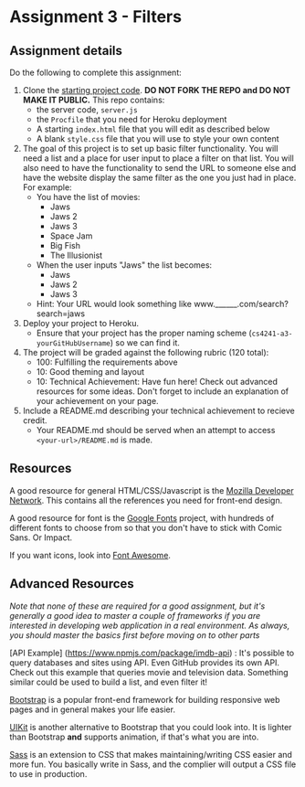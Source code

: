 Assignment 3 - Filters
===


Assignment details
---

Do the following to complete this assignment:

1. Clone the [starting project code](https://github.com/cs4241-16b/A3-Filters). **DO NOT FORK THE REPO and DO NOT MAKE IT PUBLIC.** This repo contains:
    * the server code, `server.js`
    * the `Procfile` that you need for Heroku deployment
    * A starting `index.html` file that you will edit as described below
    * A blank `style.css` file that you will use to style your own content
2. The goal of this project is to set up basic filter functionality. You will need a list and a place for user input to place a filter on that list. You will also need to have the functionality to send the URL to someone else and have the website display the same filter as the one you just had in place. For example:
	* You have the list of movies:
		* Jaws
		* Jaws 2
		* Jaws 3
		* Space Jam
		* Big Fish
		* The Illusionist
	* When the user inputs "Jaws" the list becomes:
		* Jaws
		* Jaws 2
		* Jaws 3
	* Hint: Your URL would look something like www.______.com/search?search=jaws
3. Deploy your project to Heroku.
	* Ensure that your project has the proper naming scheme (`cs4241-a3-yourGitHubUsername`) so we can find it.
4. The project will be graded against the following rubric (120 total):
	* 100: Fulfilling the requirements above
	* 10: Good theming and layout
	* 10: Technical Achievement: Have fun here! Check out advanced resources for some ideas. Don't forget to include an explanation of your achievement on your page.
5. Include a README.md describing your technical achievement to recieve credit. 
	* Your README.md should be served when an attempt to access `<your-url>/README.md` is made.


Resources
---

A good resource for general HTML/CSS/Javascript is the [Mozilla Developer Network](https://developer.mozilla.org/en-US/). This contains all the references you need for front-end design.

A good resource for font is the [Google Fonts](https://fonts.google.com/) project, with hundreds of different fonts to choose from so that you don't have to stick with Comic Sans. Or Impact.

If you want icons, look into [Font Awesome](http://fontawesome.io/).

Advanced Resources
---
*Note that none of these are required for a good assignment, but it's generally a good idea to master a couple of frameworks if you are interested in developing web application in a real environment. As always, you should master the basics first before moving on to other parts*

[API Example] (https://www.npmjs.com/package/imdb-api) : It's possible to query databases and sites using API. Even GitHub provides its own API. Check out this example that queries movie and television data. Something similar could be used to build a list, and even filter it!

[Bootstrap](http://getbootstrap.com/) is a popular front-end framework for building responsive web pages and in general makes your life easier. 

[UIKit](https://getuikit.com/) is another alternative to Bootstrap that you could look into. It is lighter than Bootstrap __and__ supports animation, if that's what you are into. 

[Sass](http://sass-lang.com/) is an extension to CSS that makes maintaining/writing CSS easier and more fun. You basically write in Sass, and the complier will output a CSS file to use in production. 

